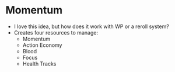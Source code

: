 # Momentum
- I love this idea, but how does it work with WP or a reroll system?
- Creates four resources to manage:
  - Momentum
  - Action Economy
  - Blood
  - Focus
  - Health Tracks